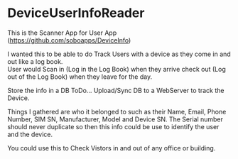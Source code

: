 # DeviceUserInfoReader

This is the Scanner App for User App (https://github.com/soboapps/DeviceInfo)

I wanted this to be able to do Track Users with a device as they come in and out like a log book.  
User would Scan in (Log in the Log Book) when they arrive check out (Log out of the Log Book) when they leave for the day.

Store the info in a DB
ToDo... Upload/Sync DB to a WebServer to track the Device.

Things I gathered are who it belonged to such as their Name, Email, Phone Number, SIM SN, Manufacturer, Model and Device SN. 
The Serial number should never duplicate so then this info could be use to identify the user and the device.

You could use this to Check Vistors in and out of any office or building. 
